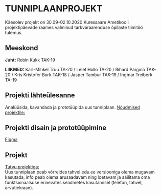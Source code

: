 # TUNNIPLAANPROJEKT
Käesolev projekt on 30.09-02.10.2020 Kuressaare Ametikooli projektipäevade raames valminud  tarkvaraarenduse õpilaste tiimitöö tulemus.

## Meeskond
**Juht:**
Robin Kukk TAK-19

**LIIKMED:**
Karl-Mihkel Truu TA-20 / Lelet Hollo TA-20 / Rihard Pärgma TAK-20 / Kris Kristofer Burk TAK-18 / Jasper Tambur TAK-19 / Ingmar Treiberk TA-19

## Projekti lähteülesanne
Analüüsida, kavandada ja prototüüpida uus tunniplaan.
[Nõudmised projektile:](https://slides.com/rrrrando/projekt-826da1#/1/2/8)


## Projekti disain ja prototüüpimine
[Figma](https://www.figma.com/files/project/15804291/Tunniplaaniprojekt---Tiim-3)

## Projekt
[Tutvu projektiga:](https://tak19kukk.itmajakas.ee/tunniplaanprojekt/index.html)<br/>
Uus tunniplaan peab võrreldes tahvel.edu.ee versiooniga olema mugavam kasutada, info peab olema arusaadavam ning loetavam ja säilitama oma funktsionaalsuse erinevates seadmetes kasutamisel (telefon, tahvel, arvutiekraan).
